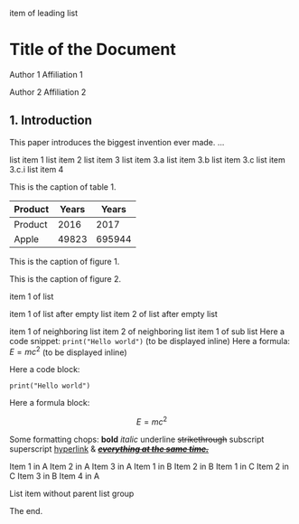 item of leading list

# Title of the Document

Author 1
Affiliation 1

Author 2
Affiliation 2

## 1. Introduction

This paper introduces the biggest invention ever made. ...

list item 1
list item 2
list item 3
    list item 3.a
    list item 3.b
    list item 3.c
        list item 3.c.i
list item 4

This is the caption of table 1.

| Product   |   Years |   Years |
|-----------|---------|---------|
| Product   |    2016 |    2017 |
| Apple     |   49823 |  695944 |

This is the caption of figure 1.

<!-- image -->

This is the caption of figure 2.

<!-- image -->

item 1 of list

item 1 of list after empty list
item 2 of list after empty list

item 1 of neighboring list
item 2 of neighboring list
    item 1 of sub list
    Here a code snippet: `print("Hello world")` (to be displayed inline)
    Here a formula: $E=mc^2$ (to be displayed inline)

Here a code block:

```
print("Hello world")
```

Here a formula block:

$$E=mc^2$$

<!-- missing-key-value-item -->

<!-- missing-form-item -->

Some formatting chops: **bold** *italic* underline ~~strikethrough~~ subscript superscript [hyperlink](.) &amp; [~~***everything at the same time.***~~](https://github.com/DS4SD/docling)

Item 1 in A
Item 2 in A
Item 3 in A
    Item 1 in B
    Item 2 in B
        Item 1 in C
        Item 2 in C
    Item 3 in B
Item 4 in A

List item without parent list group

The end.
